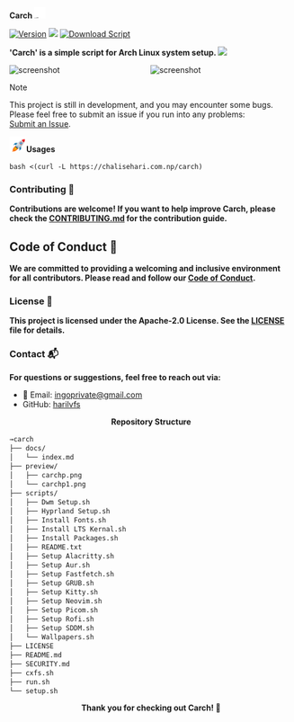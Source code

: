 <strong>**Carch** <img src='https://github.com/harilvfs/assets/blob/main/github-gifs/238201078-6f564d9a-467a-4bba-ad3a-8527c8ab79ae.gif' width="20"></strong></strong>

[![Version](https://img.shields.io/github/v/release/harilvfs/carch?color=%230567ff&label=Latest%20Release&style=for-the-badge)](https://github.com/harilvfs/carch/releases/latest) [![](https://dcbadge.limes.pink/api/server/https://discord.gg/TAaVXT95)](https://discord.gg/TAaVXT95) [![Download Script](https://img.shields.io/badge/Download_Script-Latest-brightgreen?style=for-the-badge)](https://github.com/harilvfs/carch/releases//latest/download/cxfs.sh)


<strong>**'Carch'** is a simple script for Arch Linux system setup. <img src='https://user-images.githubusercontent.com/74038190/216122041-518ac897-8d92-4c6b-9b3f-ca01dcaf38ee.png' width="20"></strong>

<p>
<img src="https://github.com/harilvfs/carch/raw/main/preview/carchp.png" alt="screenshot" style="display:inline-block; width:49%;">
<img src="https://github.com/harilvfs/carch/raw/main/preview/carchp1.png" alt="screenshot" style="display:inline-block; width:49%;">
</p>

> [!Note]
> This project is still in development, and you may encounter some bugs.
> Please feel free to submit an issue if you run into any problems:  
> [Submit an Issue](https://github.com/harilvfs/carch/issues).

<img src='https://github.com/harilvfs/assets/blob/main/github-gifs/243078651-2c0eef4b-7b75-42bd-9722-4bea97a2d532.gif' width="30">**Usages**
```shell
bash <(curl -L https://chalisehari.com.np/carch)
```

### Contributing 🤝

**Contributions are welcome! If you want to help improve Carch, please check the [CONTRIBUTING.md](https://github.com/harilvfs/carch/blob/main/.github/CONTRIBUTING.md) for the contribution guide.**

## Code of Conduct 📜

**We are committed to providing a welcoming and inclusive environment for all contributors. Please read and follow our [Code of Conduct](https://github.com/harilvfs/carch/blob/main/.github/CODE_OF_CONDUCT.md).**

### License 📄

**This project is licensed under the Apache-2.0 License. See the [LICENSE](LICENSE) file for details.**

### Contact 📬

**For questions or suggestions, feel free to reach out via:**

- 📧 Email: ingoprivate@gmail.com
- GitHub: [harilvfs](https://github.com/harilvfs)

<p align="center"> <strong>Repository Structure</strong>  </p>

```shell
→carch
├── docs/
│   └── index.md
├── preview/
│   ├── carchp.png
│   └── carchp1.png
├── scripts/
│   ├── Dwm Setup.sh
│   ├── Hyprland Setup.sh
│   ├── Install Fonts.sh
│   ├── Install LTS Kernal.sh
│   ├── Install Packages.sh
│   ├── README.txt
│   ├── Setup Alacritty.sh
│   ├── Setup Aur.sh
│   ├── Setup Fastfetch.sh
│   ├── Setup GRUB.sh
│   ├── Setup Kitty.sh
│   ├── Setup Neovim.sh
│   ├── Setup Picom.sh
│   ├── Setup Rofi.sh
│   ├── Setup SDDM.sh
│   └── Wallpapers.sh
├── LICENSE
├── README.md
├── SECURITY.md
├── cxfs.sh
├── run.sh
└── setup.sh
```
<p align="center"> <strong> Thank you for checking out Carch! 🌟</strong> </p>


